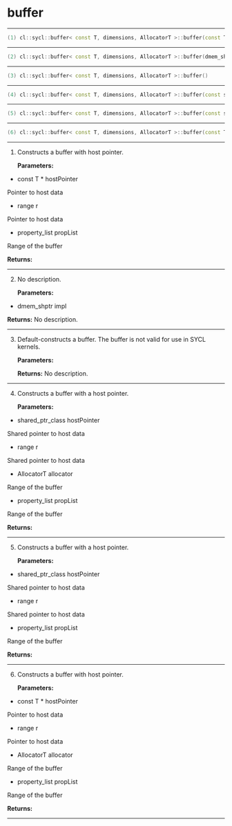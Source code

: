 # buffer

---

```cpp
(1) cl::sycl::buffer< const T, dimensions, AllocatorT >::buffer(const T *hostPointer, const range< dimensions > &r, const property_list &propList={})
```

---

```cpp
(2) cl::sycl::buffer< const T, dimensions, AllocatorT >::buffer(dmem_shptr impl)
```

---

```cpp
(3) cl::sycl::buffer< const T, dimensions, AllocatorT >::buffer()
```

---

```cpp
(4) cl::sycl::buffer< const T, dimensions, AllocatorT >::buffer(const shared_ptr_class< const T > &hostPointer, const range< dimensions > &r, AllocatorT allocator, const property_list &propList={})
```

---

```cpp
(5) cl::sycl::buffer< const T, dimensions, AllocatorT >::buffer(const shared_ptr_class< const T > &hostPointer, const range< dimensions > &r, const property_list &propList={})
```

---

```cpp
(6) cl::sycl::buffer< const T, dimensions, AllocatorT >::buffer(const T *hostPointer, const range< dimensions > &r, AllocatorT allocator, const property_list &propList={})
```

---

1. Constructs a buffer with host pointer. 

   **Parameters:**

  * const T * hostPointer

   Pointer to host data 

  * range r

   Pointer to host data 

  * property_list propList

   Range of the buffer 

   **Returns:** 

---

2. No description.

   **Parameters:**

  * dmem_shptr impl

   

   **Returns:** No description.

---

3. Default-constructs a buffer. The buffer is not valid for use in SYCL kernels. 

   **Parameters:**

   **Returns:** No description.

---

4. Constructs a buffer with a host pointer. 

   **Parameters:**

  * shared_ptr_class hostPointer

   Shared pointer to host data 

  * range r

   Shared pointer to host data 

  * AllocatorT allocator

   Range of the buffer 

  * property_list propList

   Range of the buffer 

   **Returns:** 

---

5. Constructs a buffer with a host pointer. 

   **Parameters:**

  * shared_ptr_class hostPointer

   Shared pointer to host data 

  * range r

   Shared pointer to host data 

  * property_list propList

   Range of the buffer 

   **Returns:** 

---

6. Constructs a buffer with host pointer. 

   **Parameters:**

  * const T * hostPointer

   Pointer to host data 

  * range r

   Pointer to host data 

  * AllocatorT allocator

   Range of the buffer 

  * property_list propList

   Range of the buffer 

   **Returns:** 

---

